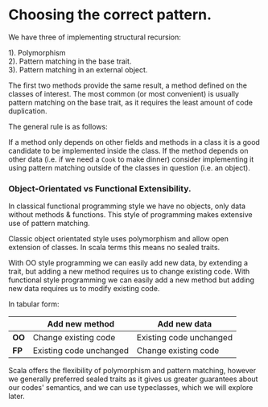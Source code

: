 # Choosing the correct pattern.

We have three of implementing structural recursion:

1). Polymorphism \
2). Pattern matching in the base trait. \
3). Pattern matching in an external object.

The first two methods provide the same result, a method defined on the classes of interest. The most common (or most convenient) is usually pattern matching on the base trait, as it requires the least amount of code duplication.

The general rule is as follows:

If a method only depends on other fields and methods in a class it is a good candidate to be implemented inside the class. If the method depends on other data (i.e. if we need a `Cook` to make dinner) consider implementing it using pattern matching outside of the classes in question (i.e. an object).

### Object-Orientated vs Functional Extensibility.

In classical functional programming style we have no objects, only data without methods & functions. This style of programming makes extensive use of pattern matching.

Classic object orientated style uses polymorphism and allow open extension of classes. In scala terms this means no sealed traits.

With OO style programming we can easily add new data, by extending a trait, but adding a new method requires us to change existing code. With functional style programming we can easily add a new method but adding new data requires us to modify existing code.

In tabular form:

|   | Add new method  | Add new data  |
|---|---|---|
| **OO**  | Change existing code  | Existing code unchanged  |
| **FP**  | Existing code unchanged  | Change existing code  |

Scala offers the flexibility of polymorphism and pattern matching, however we generally preferred sealed traits as it gives us greater guarantees about our codes' semantics, and we can use typeclasses, which we will explore later.